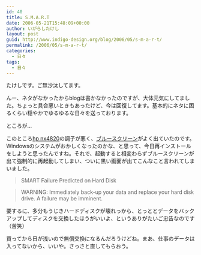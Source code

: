 ```yaml
---
id: 40
title: S.M.A.R.T
date: 2006-05-21T15:48:09+00:00
author: いがらしたけし
layout: post
guid: http://www.indigo-design.org/blog/2006/05/s-m-a-r-t/
permalink: /2006/05/s-m-a-r-t/
categories:
  - 日々
tags:
  - 日々
---
```

たけしです。ご無沙汰してます。
  
んー、ネタがなかったからblogは書かなかったのですが、大体元気にしてました。ちょっと具合悪いときもあったけど、今は回復してます。基本的にネタに困るくらい穏やかでゆるゆるな日々を送っております。
  
ところが…

<!--more-->


  
このところ<a href="http://armadillo75.blog35.fc2.com/blog-entry-26.html" target="_blank" class="broken_link">hp nx4820</a>の調子が悪く、<a href="http://e-words.jp/w/E38396E383ABE383BCE382B9E382AFE383AAE383BCE383B3.html" target="_blank">ブルースクリーン</a>がよく出ていたのです。Windowsのシステムがおかしくなったのかな、と思って、今日再インストールをしようと思ったんですね。それで、起動すると相変わらずブルースクリーンが出て強制的に再起動してしまい、ついに黒い画面が出てこんなこと言われてしまいました。

> SMART Failure Predicted on Hard Disk
  
> WARNING: Immediately back-up your data and replace your hard disk drive. A failure may be imminent.

要するに、多分もうじきハードディスクが壊れっから、とっととデータをバックアップしてディスクを交換したほうがいいよ、というありがたいご忠告なのです（苦笑）
  
買ってから日が浅いので無償交換になるんだろうけどね。まあ、仕事のデータは入ってないから、いいや。さっさと直してもらおう。
